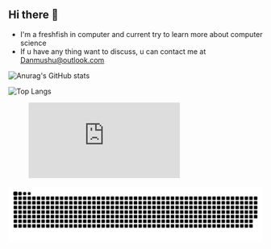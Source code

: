 ## Hi there 👋

<!--
**Danmushu/Danmushu** is a ✨ _special_ ✨ repository because its `README.md` (this file) appears on your GitHub profile.

Here are some ideas to get you started:

- 🔭 I’m currently working on 
- 🌱 I’m currently learning ...
- 👯 I’m looking to collaborate on ...
- 🤔 I’m looking for help with ...
- 💬 Ask me about ...
- 📫 How to reach me: ...
- 😄 Pronouns: ...
- ⚡ Fun fact: ...
-->
- I'm a freshfish in computer and current try to learn more about computer science
- If u have any thing want to discuss, u can contact me at Danmushu@outlook.com 


<!-- states -->
![Anurag's GitHub stats](https://github-readme-stats.vercel.app/api?username=danmushu)

<!-- using language -->
![Top Langs](https://github-readme-stats.vercel.app/api/top-langs/?username=danmushu)

<figure><embed src="https://wakatime.com/share/@Danmushu/6051c8db-69c6-4d35-b0fd-267cb4760e53.svg"></embed></figure>
<picture>
  <source media="(prefers-color-scheme: dark)" srcset="https://raw.githubusercontent.com/Danmushu/Danmushu/output/github-contribution-grid-snake-dark.svg">
  <source media="(prefers-color-scheme: light)" srcset="https://raw.githubusercontent.com/Danmushu/Danmushu/output/github-contribution-grid-snake.svg">
  <img alt="github contribution grid snake animation" src="https://raw.githubusercontent.com/Danmushu/Danmushu/output/github-contribution-grid-snake.svg">
</picture>


